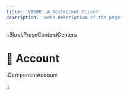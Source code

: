 ```yaml
---
title: 'VISØR: A Nostrocket Client'
description: 'meta description of the page'
---
```


::BlockProseContentCenters

# 🪪 Account 

:ComponentAccount

::


